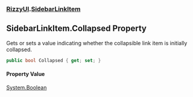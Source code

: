 ### [RizzyUI](RizzyUI 'RizzyUI').[SidebarLinkItem](RizzyUI.SidebarLinkItem 'RizzyUI.SidebarLinkItem')

## SidebarLinkItem.Collapsed Property

Gets or sets a value indicating whether the collapsible link item is initially collapsed.

```csharp
public bool Collapsed { get; set; }
```

#### Property Value
[System.Boolean](https://docs.microsoft.com/en-us/dotnet/api/System.Boolean 'System.Boolean')